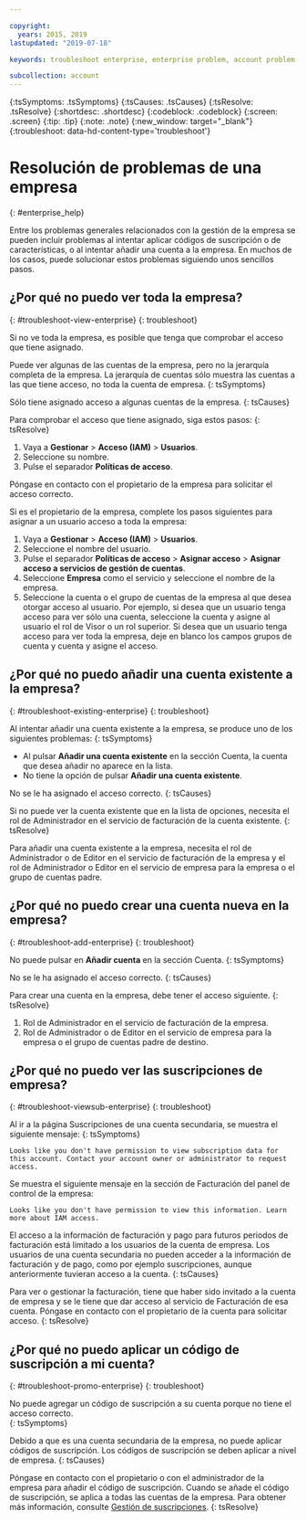 ```yaml
---

copyright:
  years: 2015, 2019
lastupdated: "2019-07-18"

keywords: troubleshoot enterprise, enterprise problem, account problem, enterprise support, enterprise help, error message

subcollection: account
---
```


{:tsSymptoms: .tsSymptoms}
{:tsCauses: .tsCauses}
{:tsResolve: .tsResolve}
{:shortdesc: .shortdesc}
{:codeblock: .codeblock}
{:screen: .screen}
{:tip: .tip}
{:note: .note}
{:new_window: target="_blank"}
{:troubleshoot: data-hd-content-type='troubleshoot'}

# Resolución de problemas de una empresa
{: #enterprise_help}

Entre los problemas generales relacionados con la gestión de la empresa se pueden incluir problemas al intentar aplicar códigos de suscripción o de características, o al intentar añadir una cuenta a la empresa. En muchos de los casos, puede solucionar estos problemas siguiendo unos sencillos pasos.

## ¿Por qué no puedo ver toda la empresa?
{: #troubleshoot-view-enterprise}
{: troubleshoot}

Si no ve toda la empresa, es posible que tenga que comprobar el acceso que tiene asignado.

Puede ver algunas de las cuentas de la empresa, pero no la jerarquía completa de la empresa. La jerarquía de cuentas sólo muestra las cuentas a las que tiene acceso, no toda la cuenta de empresa.
{: tsSymptoms}

Sólo tiene asignado acceso a algunas cuentas de la empresa.
{: tsCauses}

Para comprobar el acceso que tiene asignado, siga estos pasos:
{: tsResolve}

1. Vaya a **Gestionar** &gt; **Acceso (IAM)** > **Usuarios**.
2. Seleccione su nombre.
2. Pulse el separador **Políticas de acceso**.

Póngase en contacto con el propietario de la empresa para solicitar el acceso correcto.

Si es el propietario de la empresa, complete los pasos siguientes para asignar a un usuario acceso a toda la empresa:
1. Vaya a **Gestionar** > **Acceso (IAM)** > **Usuarios**.
2. Seleccione el nombre del usuario. 
2. Pulse el separador **Políticas de acceso** > **Asignar acceso** > **Asignar acceso a servicios de gestión de cuentas**.
3. Seleccione **Empresa** como el servicio y seleccione el nombre de la empresa.
4. Seleccione la cuenta o el grupo de cuentas de la empresa al que desea otorgar acceso al usuario. Por ejemplo, si desea que un usuario tenga acceso para ver sólo una cuenta, seleccione la cuenta y asigne al usuario el rol de Visor o un rol superior. Si desea que un usuario tenga acceso para ver toda la empresa, deje en blanco los campos grupos de cuenta y cuenta y asigne el acceso.

## ¿Por qué no puedo añadir una cuenta existente a la empresa?
{: #troubleshoot-existing-enterprise}
{: troubleshoot}

Al intentar añadir una cuenta existente a la empresa, se produce uno de los siguientes problemas:
{: tsSymptoms}
* Al pulsar **Añadir una cuenta existente** en la sección Cuenta, la cuenta que desea añadir no aparece en la lista.
* No tiene la opción de pulsar **Añadir una cuenta existente**.

No se le ha asignado el acceso correcto.
{: tsCauses}

Si no puede ver la cuenta existente que en la lista de opciones, necesita el rol de Administrador en el servicio de facturación de la cuenta existente.
{: tsResolve}

Para añadir una cuenta existente a la empresa, necesita el rol de Administrador o de Editor en el servicio de facturación de la empresa y el rol de Administrador o Editor en el servicio de empresa para la empresa o el grupo de cuentas padre.

## ¿Por qué no puedo crear una cuenta nueva en la empresa?
{: #troubleshoot-add-enterprise}
{: troubleshoot}

No puede pulsar en **Añadir cuenta** en la sección Cuenta.
{: tsSymptoms}

No se le ha asignado el acceso correcto.
{: tsCauses}

Para crear una cuenta en la empresa, debe tener el acceso siguiente.
{: tsResolve}
1. Rol de Administrador en el servicio de facturación de la empresa.
2. Rol de Administrador o de Editor en el servicio de empresa para la empresa o el grupo de cuentas padre de destino.

## ¿Por qué no puedo ver las suscripciones de empresa?
{: #troubleshoot-viewsub-enterprise}
{: troubleshoot}

Al ir a la página Suscripciones de una cuenta secundaria, se muestra el siguiente mensaje:
{: tsSymptoms}

`Looks like you don't have permission to view subscription data for this account. Contact your account owner or administrator to request access.`

Se muestra el siguiente mensaje en la sección de Facturación del panel de control de la empresa:

`Looks like you don't have permission to view this information. Learn more about IAM access.`

El acceso a la información de facturación y pago para futuros periodos de facturación está limitado a los usuarios de la cuenta de empresa. Los usuarios de una cuenta secundaria no pueden acceder a la información de facturación y de pago, como por ejemplo suscripciones, aunque anteriormente tuvieran acceso a la cuenta.
{: tsCauses}

Para ver o gestionar la facturación, tiene que haber sido invitado a la cuenta de empresa y se le tiene que dar acceso al servicio de Facturación de esa cuenta. Póngase en contacto con el propietario de la cuenta para solicitar acceso.
{: tsResolve}

## ¿Por qué no puedo aplicar un código de suscripción a mi cuenta?  
{: #troubleshoot-promo-enterprise}
{: troubleshoot}

No puede agregar un código de suscripción a su cuenta porque no tiene el acceso correcto.  
{: tsSymptoms}

Debido a que es una cuenta secundaria de la empresa, no puede aplicar códigos de suscripción. Los códigos de suscripción se deben aplicar a nivel de empresa.
{: tsCauses}

Póngase en contacto con el propietario o con el administrador de la empresa para añadir el código de suscripción. Cuando se añade el código de suscripción, se aplica a todas las cuentas de la empresa. Para obtener más información, consulte [Gestión de suscripciones](/docs/billing-usage?topic=billing-usage-subscriptions).
{: tsResolve}
